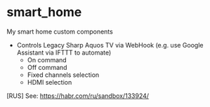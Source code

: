 # smart_home
My smart home custom components

* Controls Legacy Sharp Aquos TV via WebHook (e.g. use Google Assistant via IFTTT to automate)
  * On command
  * Off command
  * Fixed channels selection
  * HDMI selection

[RUS] See: https://habr.com/ru/sandbox/133924/
